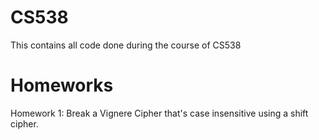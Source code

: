 # CS538
This contains all code done during the course of CS538

# Homeworks
Homework 1: Break a Vignere Cipher that's case insensitive using a shift cipher.
